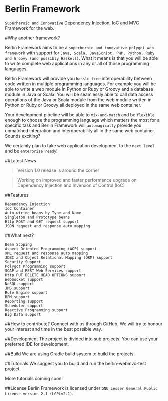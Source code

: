 # Berlin Framework
`Superheroic and Innovative` Dependency Injection, IoC and MVC Framework for the web. 

#Why another framework?

Berlin Framework aims to be a `superheroic and innovative polygot web framework` with support for `Java, Scala, JavaScript, PHP, Python, Ruby and Groovy (and possibly Haskell)`. What it means is that you will be able to write complete web applications in any or all of those programming languages.

Berlin Framework will provide you `hassle-free` interoperability between code written in multiple programming languages. For example you will be able to write a web module in Python or Ruby or Groovy and a database module in Java or Scala. You will be seamlessly able to call data access operations of the Java or Scala module from the web module written in Python or Ruby or Groovy all deployed in the same web container. 

Your development pipeline will be able to `mix-and-match` and be `flexible` enough to choose the programming language which matters the most for a specific task and Berlin Framework will `automagically` provide you unmatched integration and interoperability all in the same web container. Sounds exciting? 

We certainly plan to take web application development to the `next level` and be `enterprise ready`! 

##Latest News

> Version 1.0 release is around the corner

> Working on improved and faster performance upgrade on Dependency Injection and Inversion of Control (IoC)

##Features

```
Dependency Injection
IoC Container
Auto-wiring beans by Type and Name
Singleton and Prototype beans
Http POST and GET request support
JSON request and response auto mapping
```
##What next?

```
Bean Scoping
Aspect Oriented Programming (AOP) support
XML request and response auto mapping
JDBC and Object Relational Mapping (ORM) support
Security Support
Polygot Programming support
SOAP and REST Web Services support
Http PUT DELETE HEAD OPTIONS support
WebSocket support
NoSQL support
JMS support
Rule Engine support
BPM support
Reporting support
Scheduler support
Reactive Programming support
Big Data support
```
##How to contribute?
Connect with us through GitHub. We will try to honour your interest and time in the best possible way. 

##Development
The project is divided into sub projects. You can use your preferred IDE for development.

##Build
We are using Gradle build system to build the projects. 

##Tutorials
We suggest you to build and run the berlin-webmvc-test project.

More tutorials coming soon!

##License
Berlin Framework is licensed under `GNU Lesser General Public License version 2.1 (LGPLv2.1)`. 
